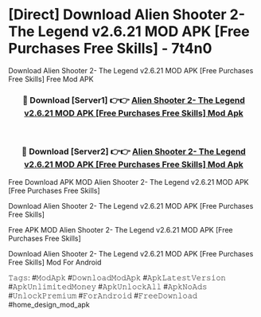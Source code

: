 # [Direct] Download Alien Shooter 2- The Legend v2.6.21 MOD APK [Free Purchases Free Skills] - 7t4n0
Download Alien Shooter 2- The Legend v2.6.21 MOD APK [Free Purchases Free Skills] Free Mod APK

<div align="center">
<h3>🔴 Download [Server1] 👉👉 <a href="https://apk-comot.site?title=Alien_Shooter_2-_The_Legend_v2.6.21_MOD_APK_[Free_Purchases_Free_Skills]">Alien Shooter 2- The Legend v2.6.21 MOD APK [Free Purchases Free Skills] Mod Apk</a></h3><br>

<h3>🔴 Download [Server2] 👉👉 <a href="https://apk-comot.site?title=Alien_Shooter_2-_The_Legend_v2.6.21_MOD_APK_[Free_Purchases_Free_Skills]">Alien Shooter 2- The Legend v2.6.21 MOD APK [Free Purchases Free Skills] Mod Apk</a></h3>
</div>


Free Download APK MOD Alien Shooter 2- The Legend v2.6.21 MOD APK [Free Purchases Free Skills]

Download Alien Shooter 2- The Legend v2.6.21 MOD APK [Free Purchases Free Skills] 

Free APK MOD Alien Shooter 2- The Legend v2.6.21 MOD APK [Free Purchases Free Skills] 

Download Alien Shooter 2- The Legend v2.6.21 MOD APK [Free Purchases Free Skills] Mod For Android

𝚃𝚊𝚐𝚜: #𝙼𝚘𝚍𝙰𝚙𝚔 #𝙳𝚘𝚠𝚗𝚕𝚘𝚊𝚍𝙼𝚘𝚍𝙰𝚙𝚔 #𝙰𝚙𝚔𝙻𝚊𝚝𝚎𝚜𝚝𝚅𝚎𝚛𝚜𝚒𝚘𝚗 #𝙰𝚙𝚔𝚄𝚗𝚕𝚒𝚖𝚒𝚝𝚎𝚍𝙼𝚘𝚗𝚎𝚢 #𝙰𝚙𝚔𝚄𝚗𝚕𝚘𝚌𝚔𝙰𝚕𝚕 #𝙰𝚙𝚔𝙽𝚘𝙰𝚍𝚜 #𝚄𝚗𝚕𝚘𝚌𝚔𝙿𝚛𝚎𝚖𝚒𝚞𝚖 #𝙵𝚘𝚛𝙰𝚗𝚍𝚛𝚘𝚒𝚍 #𝙵𝚛𝚎𝚎𝙳𝚘𝚠𝚗𝚕𝚘𝚊𝚍 #home_design_mod_apk